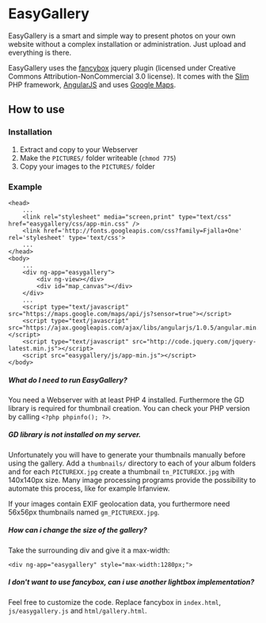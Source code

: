 EasyGallery
===========
EasyGallery is a smart and simple way to present photos on your own website without a complex installation or administration. Just upload and everything is there.

EasyGallery uses the [fancybox](http://fancyapps.com/fancybox/) jquery plugin (licensed under Creative Commons Attribution-NonCommercial 3.0 license). It comes with the [Slim](http://www.slimframework.com/) PHP framework, [AngularJS](http://angularjs.org/) and uses [Google Maps](https://developers.google.com/maps/).

How to use
----------
### Installation
1. Extract and copy to your Webserver
2. Make the `PICTURES/` folder writeable (`chmod 775`)
3. Copy your images to the `PICTURES/` folder

### Example
	<head>
		...
		<link rel="stylesheet" media="screen,print" type="text/css" href="easygallery/css/app-min.css" />
		<link href='http://fonts.googleapis.com/css?family=Fjalla+One' rel='stylesheet' type='text/css'>
		...
	</head>
	<body>
		...
		<div ng-app="easygallery">
			<div ng-view></div>
			<div id="map_canvas"></div>
		</div>
		...
		<script type="text/javascript" src="https://maps.google.com/maps/api/js?sensor=true"></script>
		<script type="text/javascript" src="https://ajax.googleapis.com/ajax/libs/angularjs/1.0.5/angular.min.js"></script>
		<script type="text/javascript" src="http://code.jquery.com/jquery-latest.min.js"></script>
		<script src="easygallery/js/app-min.js"></script>
	</body>

##### What do I need to run EasyGallery?
You need a Webserver with at least PHP 4 installed. Furthermore the GD library is required for thumbnail creation. You can check your PHP version by calling `<?php phpinfo(); ?>`.

##### GD library is not installed on my server.
Unfortunately you will have to generate your thumbnails manually before using the gallery. Add a `thumbnails/` directory to each of your album folders and for each `PICTUREXX.jpg` create a thumbnail `tn_PICTUREXX.jpg` with 140x140px size. Many image processing programs provide the possibility to automate this process, like for example Irfanview.

If your images contain EXIF geolocation data, you furthermore need 56x56px thumbnails named `gm_PICTUREXX.jpg`.

##### How can i change the size of the gallery?
Take the surrounding div and give it a max-width:

    <div ng-app="easygallery" style="max-width:1280px;">

##### I don't want to use fancybox, can i use another lightbox implementation?
Feel free to customize the code. Replace fancybox in `index.html`, `js/easygallery.js` and `html/gallery.html`.